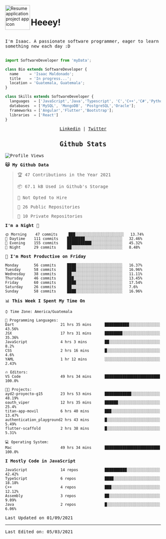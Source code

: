 <img align="left" width="80" height="80" src="https://raw.githubusercontent.com/sidbelbase/sidbelbase/master/wave.gif" alt="Resume application project app icon">

# Heeey!
 
</br>
 
<samp>
I'm Isaac. A passionate software programmer, eager to learn something new each day :D
</samp>
</br></br>



```js
import SoftwareDeveloper from 'myData';

class Bio extends SoftwareDeveloper {
  name     = 'Isaac Maldonado';
  title    = 'In progress...';
  location = 'Guatemala, Guatemala';
}

class Skills extends SoftwareDeveloper {
  languages  = ['JavaScript','Java','Typescript', 'C','C++','C#','Python','Assembly','Dart','Go'];
  databases  = ['MySQL', 'MongoDB', 'PostgreSQL','Oracle'];
  frameworks = ['Angular','Flutter','Bootstrap'];
  libraries  = ['React']
}
```

</p>
<samp>
<p align="center">
<a href="www.linkedin.com/in/isaac-maldonado-4745b2194">Linkedin</a> | <a href="https://twitter.com/Anaklusmos99">Twitter</a>
</p>

<h2 align="center"><samp>Github Stats</samp></h2>

<!--START_SECTION:waka-->
![Profile Views](http://img.shields.io/badge/Profile%20Views-0-blue)

**🐱 My Github Data** 

> 🏆 47 Contributions in the Year 2021
 > 
> 📦 67.1 kB Used in Github's Storage 
 > 
> 🚫 Not Opted to Hire
 > 
> 📜 26 Public Repositories 
 > 
> 🔑 10 Private Repositories  
 > 
**I'm a Night 🦉** 

```text
🌞 Morning    47 commits     ███░░░░░░░░░░░░░░░░░░░░░░   13.74% 
🌆 Daytime    111 commits    ████████░░░░░░░░░░░░░░░░░   32.46% 
🌃 Evening    155 commits    ███████████░░░░░░░░░░░░░░   45.32% 
🌙 Night      29 commits     ██░░░░░░░░░░░░░░░░░░░░░░░   8.48%

```
📅 **I'm Most Productive on Friday** 

```text
Monday       56 commits     ████░░░░░░░░░░░░░░░░░░░░░   16.37% 
Tuesday      58 commits     ████░░░░░░░░░░░░░░░░░░░░░   16.96% 
Wednesday    38 commits     ██░░░░░░░░░░░░░░░░░░░░░░░   11.11% 
Thursday     46 commits     ███░░░░░░░░░░░░░░░░░░░░░░   13.45% 
Friday       60 commits     ████░░░░░░░░░░░░░░░░░░░░░   17.54% 
Saturday     26 commits     ██░░░░░░░░░░░░░░░░░░░░░░░   7.6% 
Sunday       58 commits     ████░░░░░░░░░░░░░░░░░░░░░   16.96%

```


📊 **This Week I Spent My Time On** 

```text
⌚︎ Time Zone: America/Guatemala

💬 Programming Languages: 
Dart                     21 hrs 35 mins      ███████████░░░░░░░░░░░░░░   43.56% 
JSX                      17 hrs 31 mins      ████████░░░░░░░░░░░░░░░░░   35.36% 
JavaScript               4 hrs 3 mins        ██░░░░░░░░░░░░░░░░░░░░░░░   8.2% 
CSS                      2 hrs 16 mins       █░░░░░░░░░░░░░░░░░░░░░░░░   4.6% 
YAML                     1 hr 12 mins        ░░░░░░░░░░░░░░░░░░░░░░░░░   2.43%

🔥 Editors: 
VS Code                  49 hrs 34 mins      █████████████████████████   100.0%

🐱‍💻 Projects: 
ayd2-proyecto-g15        23 hrs 53 mins      ████████████░░░░░░░░░░░░░   48.19% 
oauth_viper              12 hrs 35 mins      ██████░░░░░░░░░░░░░░░░░░░   25.4% 
titan-app-movil          6 hrs 40 mins       ███░░░░░░░░░░░░░░░░░░░░░░   13.47% 
authentication_playground2 hrs 43 mins       █░░░░░░░░░░░░░░░░░░░░░░░░   5.49% 
flutter-scaffold         2 hrs 38 mins       █░░░░░░░░░░░░░░░░░░░░░░░░   5.31%

💻 Operating System: 
Mac                      49 hrs 34 mins      █████████████████████████   100.0%

```

**I Mostly Code in JavaScript** 

```text
JavaScript               14 repos            ██████████░░░░░░░░░░░░░░░   42.42% 
TypeScript               6 repos             ████░░░░░░░░░░░░░░░░░░░░░   18.18% 
C++                      4 repos             ███░░░░░░░░░░░░░░░░░░░░░░   12.12% 
Assembly                 3 repos             ██░░░░░░░░░░░░░░░░░░░░░░░   9.09% 
Java                     2 repos             █░░░░░░░░░░░░░░░░░░░░░░░░   6.06%

```



 Last Updated on 01/09/2021
<!--END_SECTION:waka-->

------

Last Edited on: 05/03/2021

